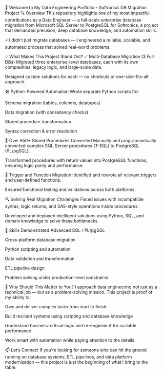 🚀 Welcome to My Data Engineering Portfolio – Softronics DB Migration Project
🔍 Overview
This repository highlights one of my most impactful contributions as a Data Engineer — a full-scale enterprise database migration from Microsoft SQL Server to PostgreSQL for Softronics, a project that demanded precision, deep database knowledge, and automation skills.

⚡ I didn't just migrate databases — I engineered a reliable, scalable, and automated process that solved real-world problems.

💡 What Makes This Project Stand Out?
✅ Multi-Database Migration (3 Full DBs)
Migrated three enterprise-level databases, each with its own complexities, legacy logic, and large-scale data.

Designed custom solutions for each — no shortcuts or one-size-fits-all approach.

🛠️ Python-Powered Automation
Wrote separate Python scripts for:

Schema migration (tables, columns, datatypes)

Data migration (with consistency checks)

Stored procedure transformation

Syntax correction & error resolution

📜 Over 950+ Stored Procedures Converted
Manually and programmatically converted complex SQL Server procedures (T-SQL) to PostgreSQL (PL/pgSQL).

Transformed procedures with return values into PostgreSQL functions, ensuring logic parity and performance.

🔄 Trigger and Function Migration
Identified and rewrote all relevant triggers and user-defined functions.

Ensured functional testing and validations across both platforms.

🔍 Solving Real Migration Challenges
Faced issues with incompatible syntax, logic returns, and SAS-style operations inside procedures.

Developed and deployed intelligent solutions using Python, SQL, and domain knowledge to solve these bottlenecks.

🧠 Skills Demonstrated
Advanced SQL / PL/pgSQL

Cross-platform database migration

Python scripting and automation

Data validation and transformation

ETL pipeline design

Problem solving under production-level constraints

🌟 Why Should This Matter to You?
I approach data engineering not just as a technical job — but as a problem-solving mission. This project is proof of my ability to:

Own and deliver complex tasks from start to finish

Build resilient systems using scripting and database knowledge

Understand business-critical logic and re-engineer it for scalable performance

Work smart with automation while paying attention to the details

📫 Let’s Connect
If you're looking for someone who can hit the ground running on database systems, ETL pipelines, and data platform modernization — this project is just the beginning of what I bring to the table.

